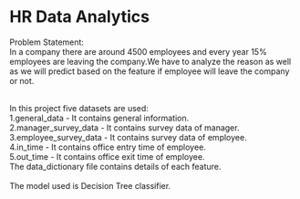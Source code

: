 # HR Data Analytics
Problem Statement:<br>
In a company there are around 4500 employees and every year 15% employees are leaving the company.We have to analyze the reason as well as we will predict based on the feature if employee will leave the company or not.<br><br>

In this project five datasets are used:<br>
1.general_data - It contains general information.<br>
2.manager_survey_data - It contains survey data of manager.<br>
3.employee_survey_data - It contains survey data of employee.<br>
4.in_time - It contains office entry time of employee.<br>
5.out_time - It contains office exit time of employee.<br>
The data_dictionary file contains details of each feature.<br><br>
The model used is Decision Tree classifier.
